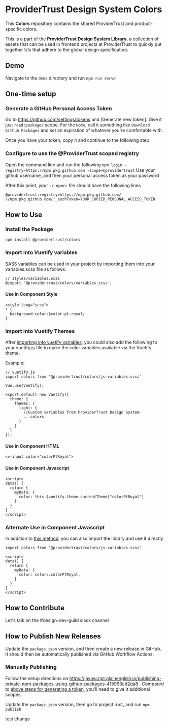 # ProviderTrust Design System Colors
This **Colors** repository contains the shared ProviderTrust and product-specific colors.

This is a part of the **ProviderTrust Design System Library**, a collection of assets
that can be used in frontend projects at ProviderTrust to quickly put together UIs 
that adhere to the global design specification.

## Demo
Navigate to the `demo` directory and run `npm run serve`

## One-time setup
### Generate a GitHub Personal Access Token
Go to https://github.com/settings/tokens and [Generate new token]. Give it just `read:packages` scope. For the `Note`, call it something like `Download Github Packages` and set an expiration of whatever you're comfortable with.  

Once you have your token, copy it and continue to the following step

### Configure to use the @ProviderTrust scoped registry
Open the command line and run the following `npm login -registry=https://npm.pkg.github.com -scope=@providertrust`
Use your github username, and then your personal access token as your password

After this point, your `~/.npmrc` file should have the following lines
```
@providertrust:registry=https://npm.pkg.github.com/
//npm.pkg.github.com/:_authToken=YOUR_COPIED_PERSONAL_ACCESS_TOKEN
```

## How to Use
### Install the Package
`npm install @providertrust/colors`

### Import into Vuetify variables
SASS variables can be used in your project by importing them into your variables.scss 
file as follows:
```
// styles/variables.scss
@import '@providertrust/colors/variables.scss';
```

#### Use in Component Style
```
<style lang="scss">
* {
  background-color:$color-pt-royal;
}
```

### Import into Vuetify Themes

After [importing into vuetify variables](#import-into-vuetify-variables), you could also add the following to your vuetify.js file to make the color variables available via the Vuetify theme.

Example:
```
// vuetify.js
import colors from '@providertrust/colors/js-variables.scss'

Vue.use(Vuetify);

export default new Vuetify({
  theme: {
    themes: {
      light: {
        //Custom variables from ProviderTrust Design System
        ...colors
      }
    }
  }
});
```

#### Use in Component HTML
```
<v-input color="colorPtRoyal">
```

#### Use in Component Javascript
```
<script>
data() {
  return {
    myData: {
      color: this.$vuetify.theme.currentTheme["colorPtRoyal"]
    }
  }
}
</script>
```

### Alternate Use in Component Javascript

In addition to [this method](#use-in-component-javascript), you can also import the library and use it directly
```
import colors from '@providertrust/colors/js-variables.scss'

<script>
data() {
  return {
    myData: {
      color: colors.colorPtRoyal,
    }
  }
}
</script>
```

## How to Contribute
Let's talk on the #design-dev-guild slack channel

## How to Publish New Releases
Update the `package.json` version, and then create a new release in GitHub. It should then be automatically published via GitHub Workflow Actions.

### Manually Publishing
Follow the setup directions on https://javascript.plainenglish.io/publishing-private-npm-packages-using-github-packages-415993cd2da8 . Compared to [above steps for generating a token](#generate-a-github-personal-access-token), you'll need to give it additional scopes.

Update the `package.json` version, then go to project root, and run `npm publish`

test change
